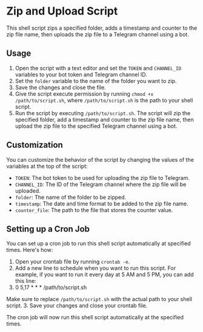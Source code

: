 # Zip and Upload Script

This shell script zips a specified folder, adds a timestamp and counter to the zip file name, then uploads the zip file to a Telegram channel using a bot.

## Usage

1. Open the script with a text editor and set the `TOKEN` and `CHANNEL_ID` variables to your bot token and Telegram channel ID.
2. Set the `folder` variable to the name of the folder you want to zip.
3. Save the changes and close the file.
4. Give the script execute permission by running `chmod +x /path/to/script.sh`, where `/path/to/script.sh` is the path to your shell script.
5. Run the script by executing `/path/to/script.sh`. The script will zip the specified folder, add a timestamp and counter to the zip file name, then upload the zip file to the specified Telegram channel using a bot.

## Customization

You can customize the behavior of the script by changing the values of the variables at the top of the script:

- `TOKEN`: The bot token to be used for uploading the zip file to Telegram.
- `CHANNEL_ID`: The ID of the Telegram channel where the zip file will be uploaded.
- `folder`: The name of the folder to be zipped.
- `timestamp`: The date and time format to be added to the zip file name.
- `counter_file`: The path to the file that stores the counter value.

## Setting up a Cron Job

You can set up a cron job to run this shell script automatically at specified times. Here's how:

1. Open your crontab file by running `crontab -e`.
2. Add a new line to schedule when you want to run this script. For example, if you want to run it every day at 5 AM and 5 PM, you can add this line:
3. 0 5,17 * * * /path/to/script.sh

Make sure to replace `/path/to/script.sh` with the actual path to your shell script.
3. Save your changes and close your crontab file.

The cron job will now run this shell script automatically at the specified times.

